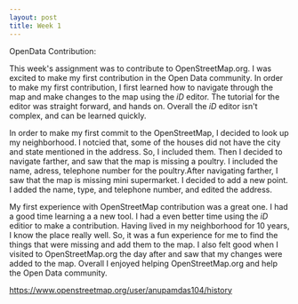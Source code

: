 ```yaml
---
layout: post
title: Week 1
---
```



OpenData Contribution:

This week's assignment was to contribute to OpenStreetMap.org. I was excited to make my first contribution in the Open Data community. In order to make my first contribution, I first learned how to navigate through the map and make changes to the map using the *iD* editor. The tutorial for the editor was straight forward, and hands on. Overall the *iD* editor isn't complex, and can be learned quickly.

In order to make my first commit to the OpenStreetMap, I decided to look up my neighborhood. I notcied that, some of the houses did not have the city and state mentioned in the address. So, I included them. Then I decided to navigate farther, and saw that the map is missing a poultry. I included the name, adress, telephone number for the poultry.After navigating farther, I saw that the map is missing mini supermarket. I decided to add a new point. I added the name, type, and telephone number, and edited the address. 

My first experience with OpenStreetMap contribution was a great one. I had a good time learning a a new tool. I had a even better time using the *iD* editior to make a contribution. Having lived in my neighborhood for 10 years, I know the place really well. So, it was a fun experience for me to find the things that were missing and add them to the map. I also felt good when I visited to OpenStreetMap.org the day after and saw that my changes were added to the map. Overall I enjoyed helping OpenStreetMap.org and help the Open Data community.

https://www.openstreetmap.org/user/anupamdas104/history
